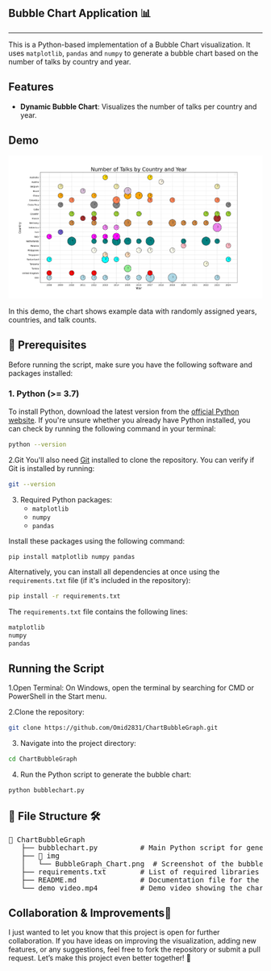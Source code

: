 ## Bubble Chart Application 📊
---
This is a Python-based implementation of a Bubble Chart visualization. It uses `matplotlib`, `pandas` and `numpy` to generate a bubble chart based on the number of talks by country and year.

## Features

- **Dynamic Bubble Chart**: Visualizes the number of talks per country and year.


## Demo

![Bubble Chart Example](img/BubbleGraph_Chart.png)


In this demo, the chart shows example data with randomly assigned years, countries, and talk counts.

## 🚀 Prerequisites

Before running the script, make sure you have the following software and packages installed:

### 1. **Python** (>= 3.7)

To install Python, download the latest version from the [official Python website](https://www.python.org/downloads/). If you're unsure whether you already have Python installed, you can check by running the following command in your terminal:

```bash
python --version
```
2.Git 
You'll also need [Git](https://git-scm.com/downloads) installed to clone the repository. You can verify if Git is installed by running:
```bash
git --version
```

3. Required Python packages:
   - `matplotlib`
   - `numpy`
   - `pandas`

Install these packages using the following command:
```bash
pip install matplotlib numpy pandas
```
Alternatively, you can install all dependencies at once using the `requirements.txt` file (if it's included in the repository):
```bash 
pip install -r requirements.txt
```
The `requirements.txt` file contains the following lines:
```
matplotlib
numpy
pandas
```

## Running the Script

1.Open Terminal:
On Windows, open the terminal by searching for CMD or PowerShell in the Start menu.

2.Clone the repository:
```bash 
git clone https://github.com/Omid2831/ChartBubbleGraph.git
```
3. Navigate into the project directory:
```bash 
cd ChartBubbleGraph
```
4. Run the Python script to generate the bubble chart:
```bash 
python bubblechart.py
```

## 📂 File Structure 🛠️

<pre>
📂 ChartBubbleGraph 
   ├── bubblechart.py          # Main Python script for generating the bubble chart
   ├── 📂 img
   │   └── BubbleGraph_Chart.png  # Screenshot of the bubble chart
   ├── requirements.txt        # List of required libraries 
   ├── README.md               # Documentation file for the project
   └── demo_video.mp4          # Demo video showing the chart generation process
</pre>

## Collaboration & Improvements🤝 

I just wanted to let you know that this project is open for further collaboration. 
If you have ideas on improving the visualization, adding new features, or any suggestions, feel free to fork the repository or submit a pull request.
Let’s make this project even better together! 🚀
